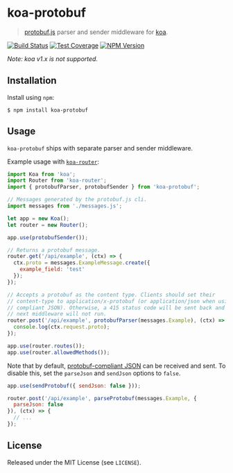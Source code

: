 # koa-protobuf

> [protobuf.js](https://github.com/dcodeIO/protobuf.js) parser and sender
> middleware for [koa](https://koajs.com).

[![Build Status](https://travis-ci.com/bloof-bb/koa-protobuf.svg?branch=master)](https://travis-ci.com/bloof-bb/koa-protobuf)
[![Test Coverage](https://coveralls.io/repos/github/bloof-bb/koa-protobuf/badge.svg?branch=master)](https://coveralls.io/github/bloof-bb/koa-protobuf?branch=master)
[![NPM Version](https://img.shields.io/npm/v/koa-protobuf.svg)](https://www.npmjs.com/package/koa-protobuf)

*Note: koa v1.x is not supported.*

## Installation

Install using `npm`:

```
$ npm install koa-protobuf
```

## Usage

`koa-protobuf` ships with separate parser and sender middleware.

Example usage with [`koa-router`](https://github.com/alexmingoia/koa-router):

```js
import Koa from 'koa';
import Router from 'koa-router';
import { protobufParser, protobufSender } from 'koa-protobuf';

// Messages generated by the protobuf.js cli.
import messages from './messages.js';

let app = new Koa();
let router = new Router();

app.use(protobufSender());

// Returns a protobuf message.
router.get('/api/example', (ctx) => {
  ctx.proto = messages.ExampleMessage.create({
    example_field: 'test'
  });
});

// Accepts a protobuf as the content type. Clients should set their
// content-type to application/x-protobuf (or application/json when using
// compliant JSON). Otherwise, a 415 status code will be sent back and the
// next middleware will not run.
router.post('/api/example', protobufParser(messages.Example), (ctx) => {
  console.log(ctx.request.proto);
});

app.use(router.routes());
app.use(router.allowedMethods());
```

Note that by default, 
[protobuf-compliant JSON](https://developers.google.com/protocol-buffers/docs/proto3#json) 
can be received and sent. To disable this, set the `parseJson` and `sendJson`
options to `false`.

```js
app.use(sendProtobuf({ sendJson: false }));

router.post('/api/example', parseProtobuf(messages.Example, {
  parseJson: false
}), (ctx) => {
  // ...
});

```

## License

Released under the MIT License (see `LICENSE`).
